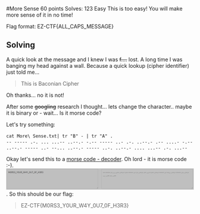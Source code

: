 #More Sense
60 points
Solves: 123  Easy
This is too easy!
You will make more sense of it in no time!

Flag format: EZ-CTF{ALL_CAPS_MESSAGE}

## Solving

A quick look at the message and I knew I was ~~f....~~ lost. A long time I was banging my head against a wall.
Because a quick lookup (cipher identifier) just told me... 

> This is Baconian Cipher

Oh thanks... no it is not!

After some ~~googling~~ research I thought... lets change the character.. maybe it is binary or - wait...
Is it morse code?

Let's try something:

```shell
cat More\ Sense.txt| tr "B" - | tr "A" .
-- ----- .-. ... ...-- ..--.- -.-- ----- ..- .-. ..--.- .-- ....- -.-- ..--.- ----- ..- --... ..--.- ----- ..-. ..--.- .... ...-- .-. ...--
```
Okay let's send this to a [morse code - decoder](https://morsedecoder.com/). Oh lord - it is morse code :-).
![Image of the morsecode decoder](morsecode.png). So this should be our flag:

> EZ-CTF{M0RS3_Y0UR_W4Y_0U7_0F_H3R3}
